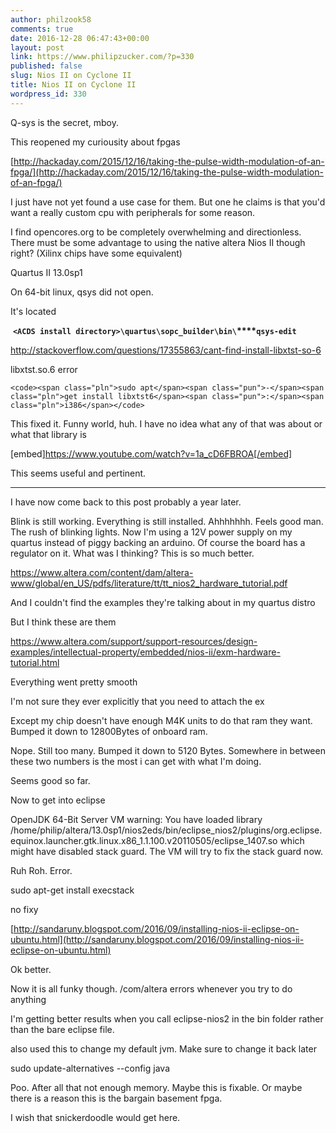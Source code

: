 ```yaml
---
author: philzook58
comments: true
date: 2016-12-28 06:47:43+00:00
layout: post
link: https://www.philipzucker.com/?p=330
published: false
slug: Nios II on Cyclone II
title: Nios II on Cyclone II
wordpress_id: 330
---
```


Q-sys is the secret, mboy.

This reopened my curiousity about fpgas

[http://hackaday.com/2015/12/16/taking-the-pulse-width-modulation-of-an-fpga/](http://hackaday.com/2015/12/16/taking-the-pulse-width-modulation-of-an-fpga/)

I just have not yet found a use case for them. But one he claims is that you'd want a really custom cpu with peripherals for some reason.

I find opencores.org to be completely overwhelming and directionless. There must be some advantage to using the native altera Nios II though right? (Xilinx chips have some equivalent)

Quartus II 13.0sp1

On 64-bit linux, qsys did not open.

It's located

 **`<ACDS install directory>\quartus\sopc_builder\bin\`****`qsys-edit`**

http://stackoverflow.com/questions/17355863/cant-find-install-libxtst-so-6

libxtst.so.6 error

    
    <code><span class="pln">sudo apt</span><span class="pun">-</span><span class="pln">get install libxtst6</span><span class="pun">:</span><span class="pln">i386</span></code>


This fixed it. Funny world, huh. I have no idea what any of that was about or what that library is

[embed]https://www.youtube.com/watch?v=1a_cD6FBROA[/embed]

This seems useful and pertinent.

-------------------------------------------

I have now come back to this post probably a year later.

Blink is still working. Everything is still installed. Ahhhhhhh. Feels good man. The rush of blinking lights. Now I'm using a 12V power supply on my quartus instead of piggy backing an arduino. Of course the board has a regulator on it. What was I thinking? This is so much better.

https://www.altera.com/content/dam/altera-www/global/en_US/pdfs/literature/tt/tt_nios2_hardware_tutorial.pdf

And I couldn't find the examples they're talking about in my quartus distro

But I think these are them

https://www.altera.com/support/support-resources/design-examples/intellectual-property/embedded/nios-ii/exm-hardware-tutorial.html



Everything went pretty smooth

I'm not sure they ever explicitly that you need to attach the ex

Except my chip doesn't have enough M4K units to do that ram they want. Bumped it down to 12800Bytes of onboard ram.

Nope. Still too many. Bumped it down to 5120 Bytes. Somewhere in between these two numbers is the most i can get with what I'm doing.

Seems good so far.

Now to get into eclipse

OpenJDK 64-Bit Server VM warning: You have loaded library /home/philip/altera/13.0sp1/nios2eds/bin/eclipse_nios2/plugins/org.eclipse.equinox.launcher.gtk.linux.x86_1.1.100.v20110505/eclipse_1407.so which might have disabled stack guard. The VM will try to fix the stack guard now.

Ruh Roh. Error.

sudo apt-get install execstack

no fixy

[http://sandaruny.blogspot.com/2016/09/installing-nios-ii-eclipse-on-ubuntu.html](http://sandaruny.blogspot.com/2016/09/installing-nios-ii-eclipse-on-ubuntu.html)

Ok better.

Now it is all funky though. /com/altera errors whenever you try to do anything

I'm getting better results when you call eclipse-nios2 in the bin folder rather than the bare eclipse file.

also used this to change my default jvm. Make sure to change it back later

sudo update-alternatives --config java

Poo. After all that not enough memory. Maybe this is fixable. Or maybe there is a reason this is the bargain basement fpga.

I wish that snickerdoodle would get here.
